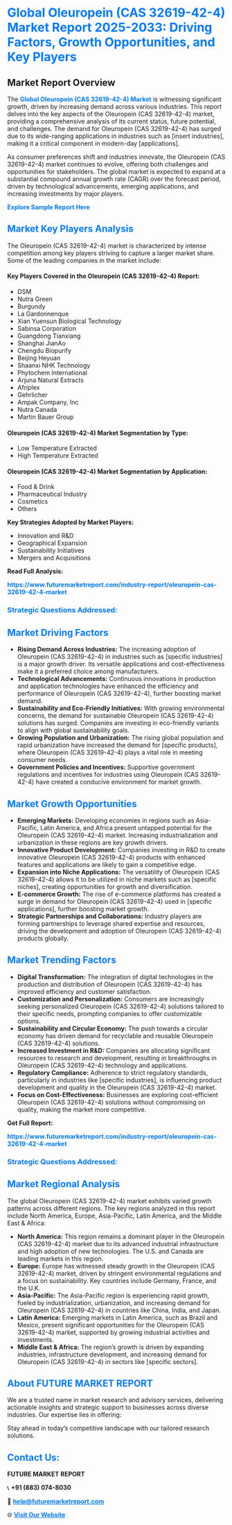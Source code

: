 <h1 style="color: #007BFF;">Global Oleuropein (CAS 32619-42-4) Market Report 2025-2033: Driving Factors, Growth Opportunities, and Key Players</h1>

<section id="overview">
<h2>Market Report Overview</h2>
<p>The <a href="https://www.futuremarketreport.com/industry-report/oleuropein-cas-32619-42-4-market" style="color: #007BFF; text-decoration: none;"><strong>Global Oleuropein (CAS 32619-42-4) Market</strong></a> is witnessing significant growth, driven by increasing demand across various industries. This report delves into the key aspects of the Oleuropein (CAS 32619-42-4) market, providing a comprehensive analysis of its current status, future potential, and challenges. The demand for Oleuropein (CAS 32619-42-4) has surged due to its wide-ranging applications in industries such as [insert industries], making it a critical component in modern-day [applications].</p>
<p>As consumer preferences shift and industries innovate, the Oleuropein (CAS 32619-42-4) market continues to evolve, offering both challenges and opportunities for stakeholders. The global market is expected to expand at a substantial compound annual growth rate (CAGR) over the forecast period, driven by technological advancements, emerging applications, and increasing investments by major players.</p>
</section>

<section id="overview">
<p><a href="https://www.futuremarketreport.com/request-sample/reportId=90354" style="color: #007BFF; text-decoration: none;"><strong>Explore Sample Report Here</strong></a></p>
</section>

<section id="key-players">
<h2 style="color: #007BFF;">Market Key Players Analysis</h2>
<p>The Oleuropein (CAS 32619-42-4) market is characterized by intense competition among key players striving to capture a larger market share. Some of the leading companies in the market include:</p>
<h4>Key Players Covered in the Oleuropein (CAS 32619-42-4) Report:</h4>
<ul><li>DSM</li><li>Nutra Green</li><li>Burgundy</li><li>La Gardonnenque</li><li>Xian Yuensun Biological Technology</li><li>Sabinsa Corporation</li><li>Guangdong Tianxiang</li><li>Shanghai JianAo</li><li>Chengdu Biopurify</li><li>Beijing Heyuan</li><li>Shaanxi NHK Technology</li><li>Phytochem International</li><li>Arjuna Natural Extracts</li><li>Afriplex</li><li>Gehrlicher</li><li>Ampak Company, Inc</li><li>Nutra Canada</li><li>Martin Bauer Group</li></ul>
<h4>Oleuropein (CAS 32619-42-4) Market Segmentation by Type:</h4>
<ul><li>Low Temperature Extracted</li><li>High Temperature Extracted</li></ul>

<h4>Oleuropein (CAS 32619-42-4) Market Segmentation by Application:</h4>
<ul><li>Food &amp; Drink</li><li>Pharmaceutical Industry</li><li>Cosmetics</li><li>Others</li></ul>
<p><strong>Key Strategies Adopted by Market Players:</strong></p>
<ul>
<li>Innovation and R&D</li>
<li>Geographical Expansion</li>
<li>Sustainability Initiatives</li>
<li>Mergers and Acquisitions</li>
</ul>
</section>

<section>
<p><strong>Read Full Analysis: </strong></p><a href="https://www.futuremarketreport.com/industry-report/oleuropein-cas-32619-42-4-market" style="color: #007BFF; text-decoration: none;"><strong>https://www.futuremarketreport.com/industry-report/oleuropein-cas-32619-42-4-market</strong></a>
<h3 style="color: #007BFF;">Strategic Questions Addressed:</h3>
</section>

<section id="driving-factors">
<h2 style="color: #007BFF;">Market Driving Factors</h2>
<ul>
<li><strong>Rising Demand Across Industries:</strong> The increasing adoption of Oleuropein (CAS 32619-42-4) in industries such as [specific industries] is a major growth driver. Its versatile applications and cost-effectiveness make it a preferred choice among manufacturers.</li>
<li><strong>Technological Advancements:</strong> Continuous innovations in production and application technologies have enhanced the efficiency and performance of Oleuropein (CAS 32619-42-4), further boosting market demand.</li>
<li><strong>Sustainability and Eco-Friendly Initiatives:</strong> With growing environmental concerns, the demand for sustainable Oleuropein (CAS 32619-42-4) solutions has surged. Companies are investing in eco-friendly variants to align with global sustainability goals.</li>
<li><strong>Growing Population and Urbanization:</strong> The rising global population and rapid urbanization have increased the demand for [specific products], where Oleuropein (CAS 32619-42-4) plays a vital role in meeting consumer needs.</li>
<li><strong>Government Policies and Incentives:</strong> Supportive government regulations and incentives for industries using Oleuropein (CAS 32619-42-4) have created a conducive environment for market growth.</li>
</ul>
</section>

<section id="growth-opportunities">
<h2 style="color: #007BFF;">Market Growth Opportunities</h2>
<ul>
<li><strong>Emerging Markets:</strong> Developing economies in regions such as Asia-Pacific, Latin America, and Africa present untapped potential for the Oleuropein (CAS 32619-42-4) market. Increasing industrialization and urbanization in these regions are key growth drivers.</li>
<li><strong>Innovative Product Development:</strong> Companies investing in R&D to create innovative Oleuropein (CAS 32619-42-4) products with enhanced features and applications are likely to gain a competitive edge.</li>
<li><strong>Expansion into Niche Applications:</strong> The versatility of Oleuropein (CAS 32619-42-4) allows it to be utilized in niche markets such as [specific niches], creating opportunities for growth and diversification.</li>
<li><strong>E-commerce Growth:</strong> The rise of e-commerce platforms has created a surge in demand for Oleuropein (CAS 32619-42-4) used in [specific applications], further boosting market growth.</li>
<li><strong>Strategic Partnerships and Collaborations:</strong> Industry players are forming partnerships to leverage shared expertise and resources, driving the development and adoption of Oleuropein (CAS 32619-42-4) products globally.</li>
</ul>
</section>

<section id="trending-factors">
<h2 style="color: #007BFF;">Market Trending Factors</h2>
<ul>
<li><strong>Digital Transformation:</strong> The integration of digital technologies in the production and distribution of Oleuropein (CAS 32619-42-4) has improved efficiency and customer satisfaction.</li>
<li><strong>Customization and Personalization:</strong> Consumers are increasingly seeking personalized Oleuropein (CAS 32619-42-4) solutions tailored to their specific needs, prompting companies to offer customizable options.</li>
<li><strong>Sustainability and Circular Economy:</strong> The push towards a circular economy has driven demand for recyclable and reusable Oleuropein (CAS 32619-42-4) solutions.</li>
<li><strong>Increased Investment in R&D:</strong> Companies are allocating significant resources to research and development, resulting in breakthroughs in Oleuropein (CAS 32619-42-4) technology and applications.</li>
<li><strong>Regulatory Compliance:</strong> Adherence to strict regulatory standards, particularly in industries like [specific industries], is influencing product development and quality in the Oleuropein (CAS 32619-42-4) market.</li>
<li><strong>Focus on Cost-Effectiveness:</strong> Businesses are exploring cost-efficient Oleuropein (CAS 32619-42-4) solutions without compromising on quality, making the market more competitive.</li>
</ul>
</section>

<section>
<p><strong>Get Full Report: </strong></p><a href="https://www.futuremarketreport.com/industry-report/oleuropein-cas-32619-42-4-market" style="color: #007BFF; text-decoration: none;"><strong>https://www.futuremarketreport.com/industry-report/oleuropein-cas-32619-42-4-market</strong></a>
<h3 style="color: #007BFF;">Strategic Questions Addressed:</h3>
</section>


<section id="regional-analysis">
<h2 style="color: #007BFF;">Market Regional Analysis</h2>
<p>The global Oleuropein (CAS 32619-42-4) market exhibits varied growth patterns across different regions. The key regions analyzed in this report include North America, Europe, Asia-Pacific, Latin America, and the Middle East & Africa:</p>
<ul>
<li><strong>North America:</strong> This region remains a dominant player in the Oleuropein (CAS 32619-42-4) market due to its advanced industrial infrastructure and high adoption of new technologies. The U.S. and Canada are leading markets in this region.</li>
<li><strong>Europe:</strong> Europe has witnessed steady growth in the Oleuropein (CAS 32619-42-4) market, driven by stringent environmental regulations and a focus on sustainability. Key countries include Germany, France, and the U.K.</li>
<li><strong>Asia-Pacific:</strong> The Asia-Pacific region is experiencing rapid growth, fueled by industrialization, urbanization, and increasing demand for Oleuropein (CAS 32619-42-4) in countries like China, India, and Japan.</li>
<li><strong>Latin America:</strong> Emerging markets in Latin America, such as Brazil and Mexico, present significant opportunities for the Oleuropein (CAS 32619-42-4) market, supported by growing industrial activities and investments.</li>
<li><strong>Middle East & Africa:</strong> The region’s growth is driven by expanding industries, infrastructure development, and increasing demand for Oleuropein (CAS 32619-42-4) in sectors like [specific sectors].</li>
</ul>
</section>

<footer>
<h2 style="color: #007BFF;">About FUTURE MARKET REPORT</h2>
<p>We are a trusted name in market research and advisory services, delivering actionable insights and strategic support to businesses across diverse industries. Our expertise lies in offering:</p>

<p>Stay ahead in today’s competitive landscape with our tailored research solutions.</p>

<h2 style="color: #007BFF;">Contact Us:</h2>
<p><strong>FUTURE MARKET REPORT</strong></p>
<p>📞 <strong>+91 (883) 074-8030</strong></p>
<p>📧 <strong><a href="mailto:help@futuremarketreport.com" style="color: #007BFF;">help@futuremarketreport.com</a></strong></p>
<p>🌐 <strong><a href="https://www.futuremarketreport.com/" style="color: #007BFF;">Visit Our Website</a></strong></p>
</footer>